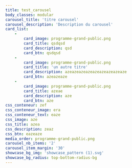 ```yaml
---
title: test_carousel
body_classes: modular
carousel_title: 'titre carousel'
carousel_description: 'Description du carousel'
card_list:
    -
        card_image: programme-grand-public.png
        card_title: qsdqsd
        card_description: qsd
        card_btn: qsdqsd
    -
        card_image: programme-grand-public.png
        card_title: 'un autre titre'
        card_description: azeazeazeazeazeazeazeazeaze
        card_btn: azeazeaze
    -
        card_image: programme-grand-public.png
        card_title: azeae
        card_description: aze
        card_btn: aze
css_conteneur: zef
css_conteneur_image: era
css_conteneur_text: eaze
css_image: aze
css_title: azea
css_description: zeaz
css_btn: eazeaze
media_order: programme-grand-public.png
carousel_nb_items: '2'
carousel_item_margin: '30'
showcase_bg_img: 'showcase_pattern (1).svg'
showcase_bg_radius: top-bottom-radius-bg
---
```


